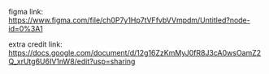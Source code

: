 figma link: https://www.figma.com/file/ch0P7y1Hp7tVFfvbVVmpdm/Untitled?node-id=0%3A1

extra credit link: https://docs.google.com/document/d/12g16ZzKmMyJ0fR8J3cA0wsOamZ2Q_xrUtg6U6IV1nW8/edit?usp=sharing